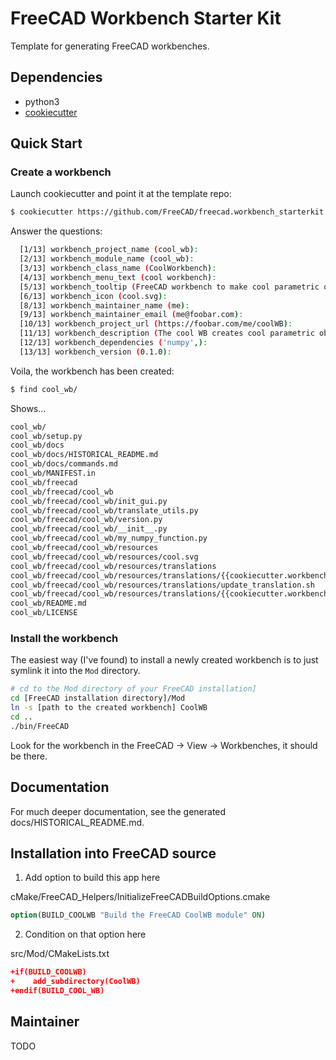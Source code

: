 # FreeCAD Workbench Starter Kit

Template for generating FreeCAD workbenches.

## Dependencies

* python3
* [cookiecutter](https://cookiecutter.readthedocs.io)

## Quick Start

### Create a workbench

Launch cookiecutter and point it at the template repo:

```bash
$ cookiecutter https://github.com/FreeCAD/freecad.workbench_starterkit.git
```

Answer the questions:

```bash
  [1/13] workbench_project_name (cool_wb): 
  [2/13] workbench_module_name (cool_wb): 
  [3/13] workbench_class_name (CoolWorkbench): 
  [4/13] workbench_menu_text (cool workbench): 
  [5/13] workbench_tooltip (FreeCAD workbench to make cool parametric objects): 
  [6/13] workbench_icon (cool.svg): 
  [8/13] workbench_maintainer_name (me): 
  [9/13] workbench_maintainer_email (me@foobar.com): 
  [10/13] workbench_project_url (https://foobar.com/me/coolWB): 
  [11/13] workbench_description (The cool WB creates cool parametric objects): 
  [12/13] workbench_dependencies ('numpy',): 
  [13/13] workbench_version (0.1.0): 
```

Voila, the workbench has been created:

```bash
$ find cool_wb/
```

Shows...

```bash
cool_wb/
cool_wb/setup.py
cool_wb/docs
cool_wb/docs/HISTORICAL_README.md
cool_wb/docs/commands.md
cool_wb/MANIFEST.in
cool_wb/freecad
cool_wb/freecad/cool_wb
cool_wb/freecad/cool_wb/init_gui.py
cool_wb/freecad/cool_wb/translate_utils.py
cool_wb/freecad/cool_wb/version.py
cool_wb/freecad/cool_wb/__init__.py
cool_wb/freecad/cool_wb/my_numpy_function.py
cool_wb/freecad/cool_wb/resources
cool_wb/freecad/cool_wb/resources/cool.svg
cool_wb/freecad/cool_wb/resources/translations
cool_wb/freecad/cool_wb/resources/translations/{{cookiecutter.workbench_module_name}}_es-ES.ts
cool_wb/freecad/cool_wb/resources/translations/update_translation.sh
cool_wb/freecad/cool_wb/resources/translations/{{cookiecutter.workbench_module_name}}_es-ES.qm
cool_wb/README.md
cool_wb/LICENSE
```

### Install the workbench

The easiest way (I've found) to install a newly created workbench is to just symlink it into the `Mod` directory.

```bash
# cd to the Mod directory of your FreeCAD installation]
cd [FreeCAD installation directory]/Mod
ln -s [path to the created workbench] CoolWB
cd ..
./bin/FreeCAD
```

Look for the workbench in the FreeCAD -> View -> Workbenches, it should be there.

## Documentation

For much deeper documentation, see the generated docs/HISTORICAL_README.md.

## Installation into FreeCAD source

1. Add option to build this app here

cMake/FreeCAD_Helpers/InitializeFreeCADBuildOptions.cmake
```cmake
option(BUILD_COOLWB "Build the FreeCAD CoolWB module" ON)
```

2. Condition on that option here

src/Mod/CMakeLists.txt
```cmake
+if(BUILD_COOLWB)
+    add_subdirectory(CoolWB)
+endif(BUILD_COOL_WB)
```

## Maintainer

TODO